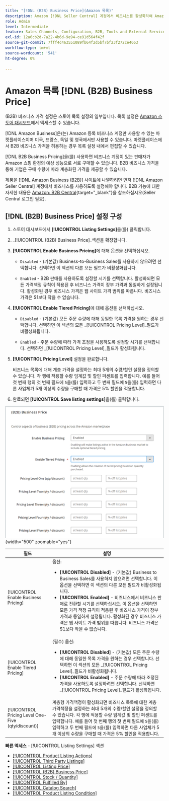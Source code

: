 ```yaml
---
title: "[!DNL (B2B) Business Price](Amazon 목록)"
description: Amazon [!DNL Seller Central] 계정에서 비즈니스를 활성화하여 Amazon 비즈니스(B2B) 사이트에  [!DNL Commerce] 스토어 제품을 나열할 수 있습니다.
role: Admin
level: Intermediate
feature: Sales Channels, Configuration, B2B, Tools and External Services, Merchandising, Integration
exl-id: 12a6cb2d-7a22-4b6d-9e94-ce91d564f42f
source-git-commit: 7fff4c463551089fb64f2d5bf7bf23f272ce4663
workflow-type: tm+mt
source-wordcount: '541'
ht-degree: 0%

---
```


# Amazon 목록 [!DNL (B2B) Business Price]

(B2B) 비즈니스 가격 설정은 스토어 목록 설정의 일부입니다. 목록 설정은 [Amazon 스토어 대시보드](./amazon-store-dashboard.md)에서 액세스할 수 있습니다.

[!DNL Amazon Business]은(는) Amazon 등록 비즈니스 계정만 사용할 수 있는 마켓플레이스이며 미국, 프랑스, 독일 및 영국에서만 사용할 수 있습니다. 마켓플레이스에서 B2B 비즈니스 가격을 허용하는 경우 목록 설정 내에서 편집할 수 있습니다.

[!DNL B2B Business Pricing]을(를) 사용하면 비즈니스 계정이 있는 판매자가 Amazon 쇼핑 환경의 예상 성능으로 서로 구매할 수 있습니다. B2B 비즈니스 가격을 통해 기업은 구매 수량에 따라 계층화된 가격을 제공할 수 있습니다.

제품을 [!DNL Amazon Business (B2B)] 사이트에 나열하려면 먼저 [!DNL Amazon Seller Central] 계정에서 비즈니스를 사용하도록 설정해야 합니다. B2B 기능에 대한 자세한 내용은 [Amazon: B2B Central](https://sellercentral.amazon.com/gp/help/G202161480/){target="_blank"}을 참조하십시오(Seller Central 로그인 필요).

## [!DNL (B2B) Business Price] 설정 구성

1. 스토어 대시보드에서 **[!UICONTROL Listing Settings]**&#x200B;을(를) 클릭합니다.

1. _[!UICONTROL (B2B) Business Price]_섹션을 확장합니다.

1. **[!UICONTROL Enable Business Pricing]**&#x200B;에 대해 옵션을 선택하십시오.

   - `Disabled` - (기본값) Business-to-Business Sales를 사용하지 않으려면 선택합니다. 선택하면 이 섹션의 다른 모든 필드가 비활성화됩니다.

   - `Enabled` - B2B 판매를 사용하도록 설정할 시기를 선택합니다. 활성화되면 모든 가격책정 규칙이 적용된 후 비즈니스 가격이 장부 가격과 동일하게 설정됩니다. 활성화된 경우 비즈니스 가격은 웹 사이트 가격 범위를 따릅니다. 비즈니스 가격은 $1보다 작을 수 없습니다.

1. **[!UICONTROL Enable Tiered Pricing]**&#x200B;에 대해 옵션을 선택하십시오.

   - `Disabled` - (기본값) 모든 주문 수량에 대해 동일한 목록 가격을 원하는 경우 선택합니다. 선택하면 이 섹션의 모든 _[!UICONTROL Pricing Level]_필드가 비활성화됩니다.

   - `Enabled` - 주문 수량에 따라 가격 조정을 사용하도록 설정할 시기를 선택합니다. 선택하면 _[!UICONTROL Pricing Level]_필드가 활성화됩니다.

1. **[!UICONTROL Pricing Level]** 설정을 완료합니다.

   비즈니스 목록에 대해 계층 가격을 설정하는 최대 5개의 수량/할인 설정을 정의할 수 있습니다. 각 행에 적용할 수량 임계값 및 할인 퍼센트를 입력합니다. 예를 들어 첫 번째 행의 첫 번째 필드에 `5`을(를) 입력하고 두 번째 필드에 `5`을(를) 입력하면 다른 사업체가 5개 이상의 수량을 구매할 때 가격은 5% 할인을 적용합니다.

1. 완료되면 **[!UICONTROL Save listing settings]**&#x200B;을(를) 클릭합니다.

![Amazon Business Pricing(B2B)](assets/amazon-business-pricing.png){width="500" zoomable="yes"}

| 필드 | 설명 |
|----------------------------------------------------|------------------------------------------------------------------------------------------------------------------------------------------------------------------------------------------------------------------------------------------------------------------------------------------------------------------------------------------------------------------------------------------------------------------------------------------------------------------------------------------------------------------------|
| [!UICONTROL Enable Business Pricing] | 옵션: <ul><li>**[!UICONTROL Disabled]** - (기본값) Business to Business Sales를 사용하지 않으려면 선택합니다. 이 옵션을 선택하면 이 섹션의 다른 모든 필드가 비활성화됩니다.</li><li>**[!UICONTROL Enabled]** - 비즈니스에서 비즈니스 판매로 전환할 시기를 선택하십시오. 이 옵션을 선택하면 모든 가격 책정 규칙이 적용된 후 비즈니스 가격이 장부 가격과 동일하게 설정됩니다. 활성화된 경우 비즈니스 가격은 웹 사이트 가격 범위를 따릅니다. 비즈니스 가격은 $1보다 작을 수 없습니다.</li></ul> |
| [!UICONTROL Enable Tiered Pricing] | (필수) 옵션: <ul><li>**[!UICONTROL Disabled]** - (기본값) 모든 주문 수량에 대해 동일한 목록 가격을 원하는 경우 선택합니다. 선택하면 이 섹션의 모든 _[!UICONTROL Pricing Level]_필드가 비활성화됩니다.</li><li>**[!UICONTROL Enabled]** - 주문 수량에 따라 조정된 가격을 사용하도록 설정하려면 선택합니다. 선택하면 _[!UICONTROL Pricing Level]_필드가 활성화됩니다.</li></ul> |
| [!UICONTROL Pricing Level One-Five (qty/discount)] | 계층형 가격책정이 활성화되면 비즈니스 목록에 대한 계층 가격책정을 설정하는 최대 5개의 수량/할인 설정을 정의할 수 있습니다. 각 행에 적용할 수량 임계값 및 할인 퍼센트를 입력합니다. 예를 들어 첫 번째 행의 첫 번째 필드에 `5`을(를) 입력하고 두 번째 필드에 `5`을(를) 입력하면 다른 사업체가 5개 이상의 수량을 구매할 때 가격은 5% 할인을 적용합니다. |

**빠른 액세스** - [!UICONTROL Listing Settings] 섹션

- [[!UICONTROL Product Listing Actions]](./product-listing-actions.md)
- [[!UICONTROL Third Party Listings]](./third-party-listing-settings.md)
- [[!UICONTROL Listing Price]](./listing-price.md)
- [[!UICONTROL (B2B) Business Price]](./business-pricing.md)
- [[!UICONTROL Stock / Quantity]](./stock-quantity.md)
- [[!UICONTROL Fulfilled By]](./fulfilled-by.md)
- [[!UICONTROL Catalog Search]](./catalog-search.md)
- [[!UICONTROL Product Listing Condition]](./product-listing-condition.md)
